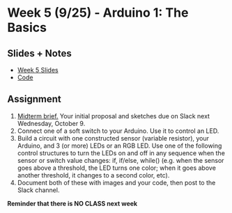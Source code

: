 # Week 5 (9/25) - Arduino 1: The Basics

## Slides + Notes
- [Week 5 Slides](https://docs.google.com/presentation/d/1O5zTzq7hnm_8o7lId0hnIM5GqgV_fEt9Nie3zBTIYaY/edit#slide=id.g3d63a10f67_0_0)
- [Code](https://github.com/lizastark/Teaching/tree/master/Computational%20Craft/Week_5_Code)

## Assignment
1. [Midterm brief.](https://github.com/lizastark/computational-craft-2019/blob/master/midtermBrief.md) Your initial proposal and sketches due on Slack next Wednesday, October 9.
2. Connect one of a soft switch to your Arduino. Use it to control an LED.
3. Build a circuit with one constructed sensor (variable resistor), your Arduino, and 3 (or more) LEDs or an RGB LED. Use one of the following control structures to turn the LEDs on and off in any sequence when the sensor or switch value changes: if, if/else, while() (e.g. when the sensor goes above a threshold, the LED turns one color; when it goes above another threshold, it changes to a second color, etc).
4. Document both of these with images and your code, then post to the Slack channel.


**Reminder that there is NO CLASS next week**
